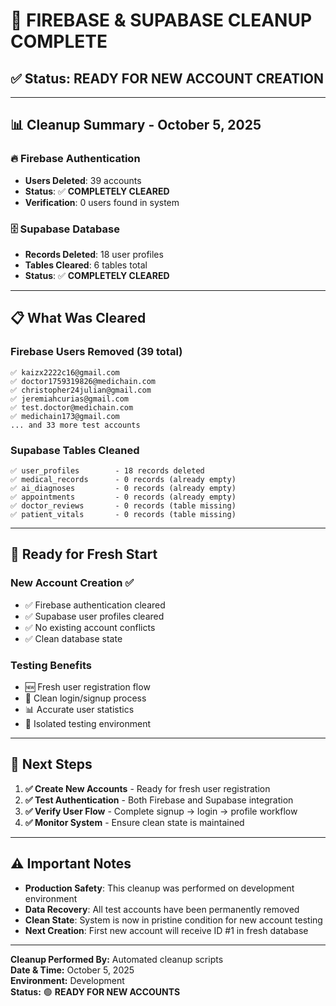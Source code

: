 # 🧹 **FIREBASE & SUPABASE CLEANUP COMPLETE**

## ✅ **Status: READY FOR NEW ACCOUNT CREATION**

---

## 📊 **Cleanup Summary - October 5, 2025**

### **🔥 Firebase Authentication**
- **Users Deleted**: 39 accounts
- **Status**: ✅ **COMPLETELY CLEARED**
- **Verification**: 0 users found in system

### **🗄️ Supabase Database**  
- **Records Deleted**: 18 user profiles
- **Tables Cleared**: 6 tables total
- **Status**: ✅ **COMPLETELY CLEARED**

---

## 📋 **What Was Cleared**

### **Firebase Users Removed** (39 total)
```
✅ kaizx2222c16@gmail.com
✅ doctor1759319826@medichain.com  
✅ christopher24julian@gmail.com
✅ jeremiahcurias@gmail.com
✅ test.doctor@medichain.com
✅ medichain173@gmail.com
... and 33 more test accounts
```

### **Supabase Tables Cleaned**
```
✅ user_profiles        - 18 records deleted
✅ medical_records      - 0 records (already empty)
✅ ai_diagnoses         - 0 records (already empty) 
✅ appointments         - 0 records (already empty)
✅ doctor_reviews       - 0 records (table missing)
✅ patient_vitals       - 0 records (table missing)
```

---

## 🎯 **Ready for Fresh Start**

### **New Account Creation** ✅
- ✅ Firebase authentication cleared
- ✅ Supabase user profiles cleared  
- ✅ No existing account conflicts
- ✅ Clean database state

### **Testing Benefits**
- 🆕 Fresh user registration flow
- 🔄 Clean login/signup process
- 📊 Accurate user statistics
- 🧪 Isolated testing environment

---

## 🚀 **Next Steps**

1. **✅ Create New Accounts** - Ready for fresh user registration
2. **✅ Test Authentication** - Both Firebase and Supabase integration
3. **✅ Verify User Flow** - Complete signup → login → profile workflow
4. **✅ Monitor System** - Ensure clean state is maintained

---

## ⚠️ **Important Notes**

- **Production Safety**: This cleanup was performed on development environment
- **Data Recovery**: All test accounts have been permanently removed
- **Clean State**: System is now in pristine condition for new account testing
- **Next Creation**: First new account will receive ID #1 in fresh database

---

**Cleanup Performed By:** Automated cleanup scripts  
**Date & Time:** October 5, 2025  
**Environment:** Development  
**Status:** 🟢 **READY FOR NEW ACCOUNTS**